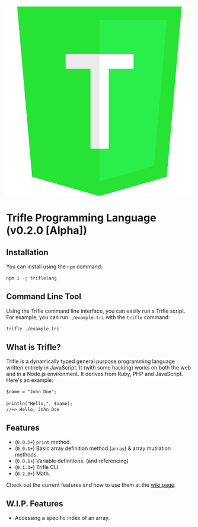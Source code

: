 <p align="center">
  <img width="512" height="512" src="assets/badge.png">
</p>

# Trifle Programming Language (v0.2.0 [Alpha])

## Installation
You can install using the `npm` command:
```sh
npm i -g triflelang
```

## Command Line Tool
Using the Trifle command line interface, you can easily run a Trifle script.  For example, you can run `./example.tri` with the `trifle` command:
```sh
trifle ./example.tri
```

## What is Trifle?
Trifle is a dynamically typed general purpose programming language written entirely in JavaScript.  It (with some hacking) works on both the web and in a Node.js environment.  It derives from Ruby, PHP and JavaScript. Here's an example:
```
$name = "John Doe";

println("Hello,", $name);
//=> Hello, John Doe
```

## Features
- (`0.0.1+`) `print` method.
- (`0.0.1+`) Basic array definition method (`array`) & array mutilation methods.
- (`0.0.1+`) Variable definitions. (and referencing)
- (`0.1.3+`) Trifle CLI.
- (`0.2.0+`) Math.

Check out the current features and how to use them at the [wiki page](https://github.com/zackenstien/trifle-lang/wiki).

## W.I.P. Features
- Accessing a specific index of an array.